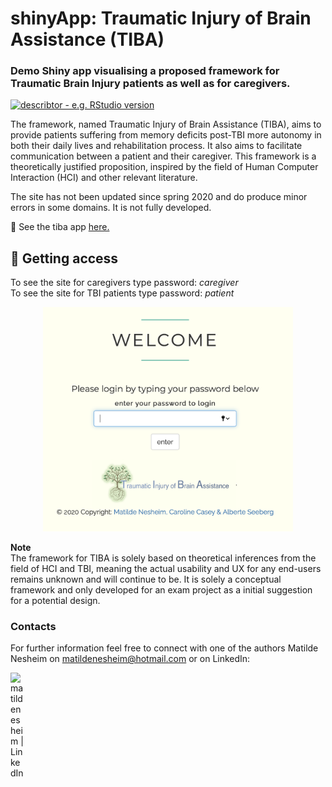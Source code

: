 # shinyApp: Traumatic Injury of Brain Assistance (TIBA)
### Demo Shiny app visualising a proposed framework for Traumatic Brain Injury patients as well as for caregivers. 
[![describtor - e.g. RStudio version](https://img.shields.io/badge/RStudio%20Version->=3.6.1-green)](www.desired_reference.com)

The framework, named Traumatic Injury of Brain Assistance (TIBA), aims to provide patients suffering from memory deficits post-TBI more autonomy in both their daily lives and rehabilitation process. It also aims to facilitate communication between a patient and their caregiver. This framework is a theoretically justified proposition, inspired by the field of Human Computer Interaction (HCI) and other relevant literature.

The site has not been updated since spring 2020 and do produce minor errors in some domains. It is not fully developed.   

🧠 See the tiba app [here.](https://matildenesheim.shinyapps.io/TIBA/)

## 🔑 Getting access
To see the site for caregivers type password: <i>caregiver</i><br>
To see the site for TBI patients type password: <i>patient</i>

<div align="center"><img src="/www/images/login.png" width="400px"/></div>

**Note** <br>
The framework for TIBA is solely based on theoretical inferences from the field of HCI and TBI, meaning the actual usability and UX for any end-users remains unknown and will continue to be. It is solely a conceptual framework and only developed for an exam project as a initial suggestion for a potential design. 

### Contacts 
For further information feel free to connect with one of the authors Matilde Nesheim on [matildenesheim@hotmail.com](mailto:matildenesheim@hotmail.com?subject=[GitHub]%20TIBA) or on LinkedIn:

[<img align="left" alt="matildenesheim | LinkedIn" width="22px" src="https://cdn.jsdelivr.net/npm/simple-icons@v3/icons/linkedin.svg" />][linkedin]

<br />

</details>

[linkedin]: https://www.linkedin.com/in/matildenesheim
